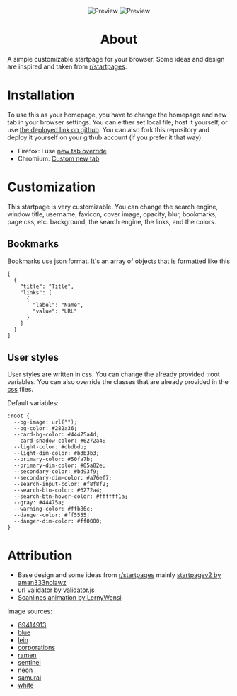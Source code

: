 <p align="center">
    <img src="https://github.com/Dadangdut33/simple-wallpaper-changer/blob/master/src/preview1.png?raw=true" alt="Preview">
    <img src="https://github.com/Dadangdut33/simple-wallpaper-changer/blob/master/src/preview2.png?raw=true" alt="Preview">
</p>

<h1 align="center">About</h1>

A simple customizable startpage for your browser. Some ideas and design are inspired and taken from [r/startpages](https://reddit.com/r/startpages).

# Installation

To use this as your homepage, you have to change the homepage and new tab in your browser settings. You can either set local file, host it yourself, or use [the deployed link on github](https://dadangdut33.github.io/Startpage/). You can also fork this repository and deploy it yourself on your github account (if you prefer it that way).

- Firefox: I use [new tab override](https://addons.mozilla.org/en-US/firefox/addon/new-tab-override/)
- Chromium: [Custom new tab](https://chrome.google.com/webstore/detail/custom-new-tab-url/mmjbdbjnoablegbkcklggeknkfcjkjia?hl=en)

# Customization

This startpage is very customizable. You can change the search engine, window title, username, favicon, cover image, opacity, blur, bookmarks, page css, etc. background, the search engine, the links, and the colors.

## Bookmarks

Bookmarks use json format. It's an array of objects that is formatted like this

```
[
  {
    "title": "Title",
    "links": [
      {
        "label": "Name",
        "value": "URL"
      }
    ]
  }
]
```

## User styles

User styles are written in css. You can change the already provided :root variables. You can also override the classes that are already provided in the [css](style.css) files.

Default variables:

```
:root {
  --bg-image: url("");
  --bg-color: #282a36;
  --card-bg-color: #44475a4d;
  --card-shadow-color: #6272a4;
  --light-color: #dbdbdb;
  --light-dim-color: #b3b3b3;
  --primary-color: #50fa7b;
  --primary-dim-color: #05a82e;
  --secondary-color: #bd93f9;
  --secondary-dim-color: #a76ef7;
  --search-input-color: #f8f8f2;
  --search-btn-color: #6272a4;
  --search-btn-hover-color: #ffffff1a;
  --gray: #44475a;
  --warning-color: #ffb86c;
  --danger-color: #ff5555;
  --danger-dim-color: #ff0000;
}
```

# Attribution

- Base design and some ideas from [r/startpages](https://reddit.com/r/startpages) mainly [startpagev2 by aman333nolawz](https://github.com/aman333nolawz/startpage-v2)
- url validator by [validator.js](https://github.com/validatorjs/validator.js)
- [Scanlines animation by LernyWensi](https://github.com/LernyWensi/Endless)

Image sources:

- [69414913](https://www.pixiv.net/en/artworks/69414913)
- [blue](https://twitter.com/i/web/status/974315063044603904)
- [lein](https://twitter.com/i/web/status/1161923643238039552)
- [corporations](https://www.artstation.com/artwork/Xnwnn3)
- [ramen](https://www.artstation.com/artwork/Xnwnn3)
- [sentinel](https://www.artstation.com/artwork/Xnwnn3)
- [neon](https://www.artstation.com/artwork/Xnwnn3)
- [samurai](https://www.artstation.com/artwork/Xnwnn3)
- [white](https://www.pixiv.net/en/artworks/69754916)
